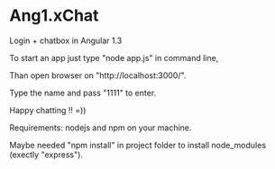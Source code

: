 # Ang1.xChat
Login + chatbox in Angular 1.3

To start an app just type "node app.js" in command line,

Than open browser on "http://localhost:3000/".

Type the name and pass "1111" to enter.

Happy chatting !! =))



Requirements: nodejs and npm on your machine.

Maybe needed "npm install" in project folder to install node_modules (exectly "express").
